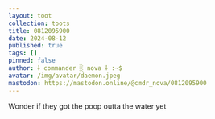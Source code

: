 ```yaml
---
layout: toot
collection: toots
title: 0812095900
date: 2024-08-12
published: true
tags: []
pinned: false
author: ⸸ commander ░ nova ⸸ :~$
avatar: /img/avatar/daemon.jpeg
mastodon: https://mastodon.online/@cmdr_nova/0812095900
---
```


Wonder if they got the poop outta the water yet
